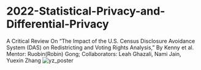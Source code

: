 # 2022-Statistical-Privacy-and-Differential-Privacy
A Critical Review On “The Impact of the U.S. Census Disclosure Avoidance System (DAS) on Redistricting and Voting Rights Analysis,” By Kenny et al.
Mentor: Ruobin(Robin) Gong; Collaborators: Leah Ghazali, Nami Jain, Yuexin Zhang
![yz_poster](https://github.com/user-attachments/assets/e54c0766-ce78-429e-882c-cd3d58484fd0)
